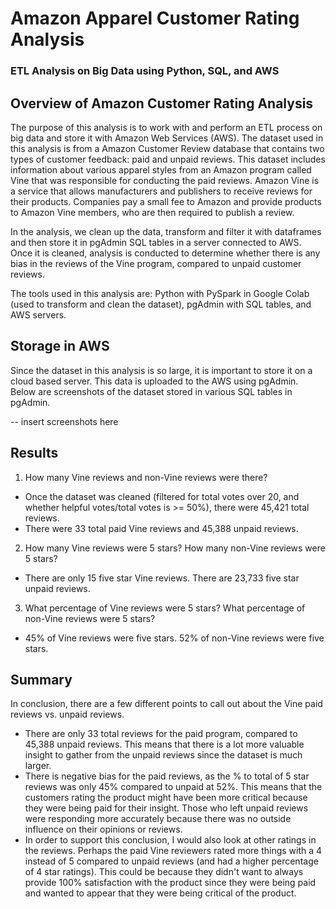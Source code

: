 # Amazon Apparel Customer Rating Analysis
### ETL Analysis on Big Data using Python, SQL, and AWS

## Overview of Amazon Customer Rating Analysis

The purpose of this analysis is to work with and perform an ETL process on big data and store it with Amazon Web Services (AWS). The dataset used in this analysis is from a Amazon Customer Review database that contains two types of customer feedback: paid and unpaid reviews. This dataset includes information about various apparel styles from an Amazon program called Vine that was responsible for conducting the paid reviews. Amazon Vine is a service that allows manufacturers and publishers to receive reviews for their products. Companies pay a small fee to Amazon and provide products to Amazon Vine members, who are then required to publish a review. 

In the analysis, we clean up the data, transform and filter it with dataframes and then store it in pgAdmin SQL tables in a server connected to AWS. Once it is cleaned, analysis is conducted to determine whether there is any bias in the reviews of the Vine program, compared to unpaid customer reviews.

The tools used in this analysis are: Python with PySpark in Google Colab (used to transform and clean the dataset), pgAdmin with SQL tables, and AWS servers. 

## Storage in AWS 

Since the dataset in this analysis is so large, it is important to store it on a cloud based server. This data is uploaded to the AWS using pgAdmin. Below are screenshots of the dataset stored in various SQL tables in pgAdmin. 

-- insert screenshots here 

## Results 

1. How many Vine reviews and non-Vine reviews were there? 
- Once the dataset was cleaned (filtered for total votes over 20, and whether helpful votes/total votes is >= 50%), there were 45,421 total reviews. 
- There were 33 total paid Vine reviews and 45,388 unpaid reviews. 

2. How many Vine reviews were 5 stars? How many non-Vine reviews were 5 stars? 
- There are only 15 five star Vine reviews. There are 23,733 five star unpaid reviews. 

3. What percentage of Vine reviews were 5 stars? What percentage of non-Vine reviews were 5 stars? 
- 45% of Vine reviews were five stars. 52% of non-Vine reviews were five stars. 

## Summary 

In conclusion, there are a few different points to call out about the Vine paid reviews vs. unpaid reviews. 

- There are only 33 total reviews for the paid program, compared to 45,388 unpaid reviews. This means that there is a lot more valuable insight to gather from the unpaid reviews since the dataset is much larger. 
- There is negative bias for the paid reviews, as the % to total of 5 star reviews was only 45% compared to unpaid at 52%. This means that the customers rating the product might have been more critical because they were being paid for their insight. Those who left unpaid reviews were responding more accurately because there was no outside influence on their opinions or reviews. 
- In order to support this conclusion, I would also look at other ratings in the reviews. Perhaps the paid Vine reviewers rated more things with a 4 instead of 5 compared to unpaid reviews (and had a higher percentage of 4 star ratings). This could be because they didn't want to always provide 100% satisfaction with the product since they were being paid and wanted to appear that they were being critical of the product. 
